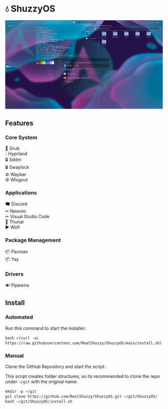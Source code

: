 # 💧 ShuzzyOS
!["Preview of ShuzzyOS"](assets/preview.png)

## Features
### Core System
🔧 Grub  
💧 Hyprland  
🔒 Sddm  
🔒 Swaylock  
⚙ Waybar  
⚙ Wlogout  
### Applications
🗨 Discord  
✏ Neovim  
✏ Visual Studio Code  
📁 Thunar  
▶ Wofi  
### Package Management
📦 Pacman  
📦 Yay  
### Drivers
🔊 Pipewire  

## Install
### Automated
Run this command to start the installer:
```
bash <(curl -sL https://raw.githubusercontent.com/RealShuzzy/ShuzzyOS/main/install.sh)
```
### Manual
Clone the GitHub Repository and start the script:

This script creates folder structures, so its recommended to clone the repo under `~/git` with the original name. 
```
mkdir -p ~/git
git clone https://github.com/RealShuzzy/ShuzzyOS.git ~/git/ShuzzyOS/
bash ~/git/ShuzzyOS/install.sh
```
